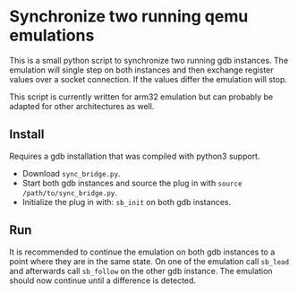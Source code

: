 # Synchronize two running qemu emulations
This is a small python script to synchronize two running gdb instances. The emulation will single step on both instances and then exchange register values over a socket connection. If the values differ the emulation will stop.

This script is currently written for arm32 emulation but can probably be adapted for other architectures as well.

## Install
Requires a gdb installation that was compiled with python3 support.
 - Download `sync_bridge.py`.
 - Start both gdb instances and source the plug in with `source /path/to/sync_bridge.py`.
 - Initialize the plug in with: `sb_init` on both gdb instances.

## Run
It is recommended to continue the emulation on both gdb instances to a point where they are in the same state.
On one of the emulation call `sb_lead` and afterwards call `sb_follow` on the other gdb instance.
The emulation should now continue until a difference is detected.
